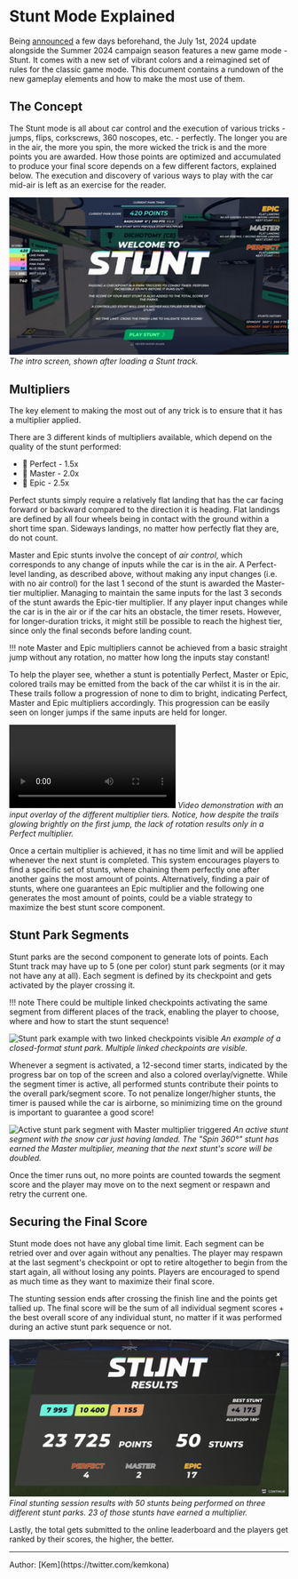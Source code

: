 # Stunt Mode Explained

Being [announced](https://www.trackmania.com/news/8123) a few days beforehand, the July 1st, 2024 update alongside the Summer 2024 campaign season features a new game mode - Stunt. It comes with a new set of vibrant colors and a reimagined set of rules for the classic game mode. This document contains a rundown of the new gameplay elements and how to make the most use of them.

## The Concept

The Stunt mode is all about car control and the execution of various tricks - jumps, flips, corkscrews, 360 noscopes, etc. - perfectly. The longer you are in the air, the more you spin, the more wicked the trick is and the more points you are awarded. How those points are optimized and accumulated to produce your final score depends on a few different factors, explained below. The execution and discovery of various ways to play with the car mid-air is left as an exercise for the reader.

![Stunt mode intro screen](../img/stunt-intro.png)
_The intro screen, shown after loading a Stunt track._

## Multipliers

The key element to making the most out of any trick is to ensure that it has a multiplier applied.

There are 3 different kinds of multipliers available, which depend on the quality of the stunt performed:

- 🥉 Perfect - 1.5x
- 🥈 Master - 2.0x
- 🥇 Epic - 2.5x

Perfect stunts simply require a relatively flat landing that has the car facing forward or backward compared to the direction it is heading. Flat landings are defined by all four wheels being in contact with the ground within a short time span. Sideways landings, no matter how perfectly flat they are, do not count.

Master and Epic stunts involve the concept of _air control_, which corresponds to any change of inputs while the car is in the air. A Perfect-level landing, as described above, without making any input changes (i.e. with no air control) for the last 1 second of the stunt is awarded the Master-tier multiplier. Managing to maintain the same inputs for the last 3 seconds of the stunt awards the Epic-tier multiplier. If any player input changes while the car is in the air or if the car hits an obstacle, the timer resets. However, for longer-duration tricks, it might still be possible to reach the highest tier, since only the final seconds before landing count.

!!! note 
    Master and Epic multipliers cannot be achieved from a basic straight jump without any rotation, no matter how long the inputs stay constant!

To help the player see, whether a stunt is potentially Perfect, Master or Epic, colored trails may be emitted from the back of the car whilst it is in the air. These trails follow a progression of none to dim to bright, indicating Perfect, Master and Epic multipliers accordingly. This progression can be easily seen on longer jumps if the same inputs are held for longer.

![type:video](../img/stunt-multipliers.mp4)
_Video demonstration with an input overlay of the different multiplier tiers. Notice, how despite the trails glowing brightly on the first jump, the lack of rotation results only in a Perfect multiplier._

Once a certain multiplier is achieved, it has no time limit and will be applied whenever the next stunt is completed. This system encourages players to find a specific set of stunts, where chaining them perfectly one after another gains the most amount of points. Alternatively, finding a pair of stunts, where one guarantees an Epic multiplier and the following one generates the most amount of points, could be a viable strategy to maximize the best stunt score component.

## Stunt Park Segments

Stunt parks are the second component to generate lots of points. Each Stunt track may have up to 5 (one per color) stunt park segments (or it may not have any at all). Each segment is defined by its checkpoint and gets activated by the player crossing it.

!!! note
    There could be multiple linked checkpoints activating the same segment from different places of the track, enabling the player to choose, where and how to start the stunt sequence!

![Stunt park example with two linked checkpoints visible](../img/stunt-park.png)
_An example of a closed-format stunt park. Multiple linked checkpoints are visible._

Whenever a segment is activated, a 12-second timer starts, indicated by the progress bar on top of the screen and also a colored overlay/vignette. While the segment timer is active, all performed stunts contribute their points to the overall park/segment score. To not penalize longer/higher stunts, the timer is paused while the car is airborne, so minimizing time on the ground is important to guarantee a good score!

![Active stunt park segment with Master multiplier triggered](../img/stunt-combo.png)
_An active stunt segment with the snow car just having landed. The "Spin 360°" stunt has earned the Master multiplier, meaning that the next stunt's score will be doubled._

Once the timer runs out, no more points are counted towards the segment score and the player may move on to the next segment or respawn and retry the current one.

## Securing the Final Score

Stunt mode does not have any global time limit. Each segment can be retried over and over again without any penalties. The player may respawn at the last segment's checkpoint or opt to retire altogether to begin from the start again, all without losing any points. Players are encouraged to spend as much time as they want to maximize their final score.

The stunting session ends after crossing the finish line and the points get tallied up. The final score will be the sum of all individual segment scores + the best overall score of any individual stunt, no matter if it was performed during an active stunt park sequence or not.

![Final result summary after a stunting session](../img/stunt-results.png)
_Final stunting session results with 50 stunts being performed on three different stunt parks. 23 of those stunts have earned a multiplier._

Lastly, the total gets submitted to the online leaderboard and the players get ranked by their scores, the higher, the better.

<hr>
Author: [Kem](https://twitter.com/kemkona)
